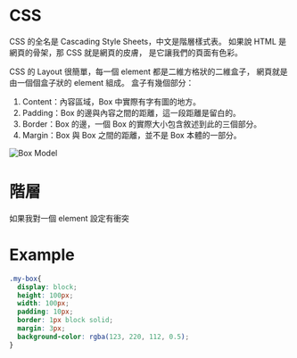 # CSS

CSS 的全名是 Cascading Style Sheets，中文是階層樣式表。
如果說 HTML 是網頁的骨架，那 CSS 就是網頁的皮膚，
是它讓我們的頁面有色彩。


CSS 的 Layout 很簡單，每一個 element 都是二維方格狀的二維盒子，
網頁就是由一個個盒子狀的 element 組成。
盒子有幾個部分：

1. Content：內容區域，Box 中實際有字有圖的地方。
2. Padding：Box 的邊與內容之間的距離，這一段距離是留白的。
3. Border：Box 的邊，一個 Box 的實際大小包含敘述到此的三個部分。
4. Margin：Box 與 Box 之間的距離，並不是 Box 本體的一部分。

![Box Model](https://rollerblade.tw/wp-content/uploads/2021/05/box-model.png)

# 階層

如果我對一個 element 設定有衝突

# Example

```css
.my-box{
  display: block;
  height: 100px;
  width: 100px;
  padding: 10px;
  border: 1px block solid;
  margin: 3px;
  background-color: rgba(123, 220, 112, 0.5);
}

```
